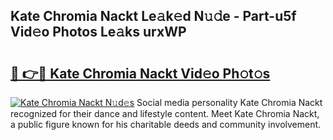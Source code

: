 ## Kate Chromia Nackt Le𝚊k𝚎d N𝚞𝚍e - Part-u5f Vid𝚎o Photos Le𝚊ks urxWP

# <h2><a href="http://fb7eosu.evod.top/?m=Kate+Chromia+Nackt">🔗 👉🔴 Kate Chromia Nackt Vid𝚎o Ph𝚘t𝚘s</a></h2>

[![Kate Chromia Nackt N𝚞d𝚎s](https://i.imgur.com/8V9OHl7.gif)](http://fb7eosu.evod.top/?m=Kate+Chromia+Nackt)
Social media personality Kate Chromia Nackt recognized for their dance and lifestyle content. Meet Kate Chromia Nackt, a public figure known for his charitable deeds and community involvement. 
